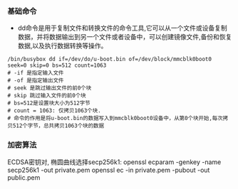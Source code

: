 ### 基础命令

- dd命令是用于复制文件和转换文件的命令工具,它可以从一个文件或设备复制数据，并将数据输出到另一个文件或者设备中，可以创建镜像文件,备份和恢复数据,以及执行数据转换等操作。

```
/bin/busybox dd if=/dev/do/u-boot.bin of=/dev/block/mmcblk0boot0 seek=0 skip=0 bs=512 count=1063
# -if 是指定输入文件
# -of 是指定输出文件
# seek 是跳过输出文件的前0个块
# skip 跳过输入文件的前0个块
# bs=512是设置块大小为512字节
# count = 1063: 仅拷贝1063个块.
# 命令的作用是将u-boot.bin的数据写入到mmcblk0boot0设备中，从第0个块开始,每次拷贝512个字节，总共拷贝1063个块的数据
```

### 加密算法

ECDSA密钥对, 椭圆曲线选择secp256k1: openssl ecparam -genkey -name secp256k1 -out private.pem openssl ec -in
private.pem -pubout -out public.pem
